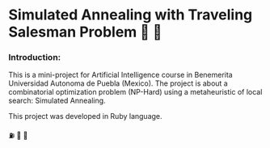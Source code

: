 # Simulated Annealing with Traveling Salesman Problem  :truck: :vertical_traffic_light:
### Introduction:
This is a mini-project for Artificial Intelligence course in Benemerita Universidad Autonoma de Puebla (Mexico). The project is about a combinatorial optimization problem (NP-Hard) using a metaheuristic of local search: Simulated Annealing.

This project was developed in Ruby language.

:fuelpump: :articulated_lorry: :traffic_light: